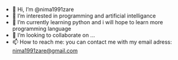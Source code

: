 - 👋 Hi, I’m @nima1991zare
- 👀 I’m interested in programming and artificial intelligance
- 🌱 I’m currently learning python and i will hope to learn more programming language
- 💞️ I’m looking to collaborate on ...
- 📫 How to reach me: you can contact me with my email adress:
nima1991zare@gmail.com

<!---
nima1991zare/nima1991zare is a ✨ special ✨ repository because its `README.md` (this file) appears on your GitHub profile.
You can click the Preview link to take a look at your changes.
--->

